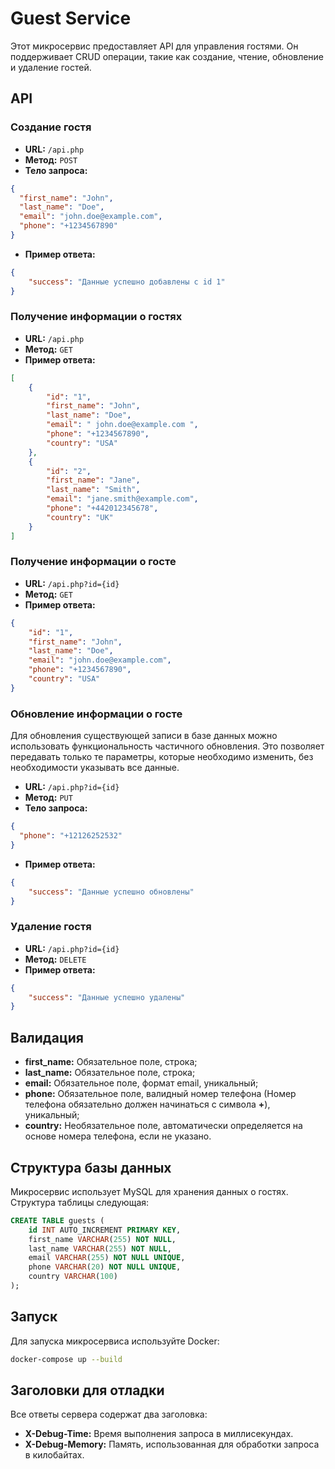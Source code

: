 # Guest Service
Этот микросервис предоставляет API для управления гостями. Он поддерживает CRUD операции, такие как создание, чтение, обновление и удаление гостей.
## API
### Создание гостя
- **URL:** `/api.php`
- **Метод:** `POST`
- **Тело запроса:**
```json
{
  "first_name": "John",
  "last_name": "Doe",
  "email": "john.doe@example.com",
  "phone": "+1234567890"
}
```
- **Пример ответа:**
```json
{
    "success": "Данные успешно добавлены с id 1"
}
```
### Получение информации о гостях
- **URL:** `/api.php`
- **Метод:** `GET`
- **Пример ответа:**
```json
[
    {
        "id": "1",
        "first_name": "John",
        "last_name": "Doe",
        "email": " john.doe@example.com ",
        "phone": "+1234567890",
        "country": "USA"
    },
    {
        "id": "2",
        "first_name": "Jane",
        "last_name": "Smith",
        "email": "jane.smith@example.com",
        "phone": "+442012345678",
        "country": "UK"
    }
]
```
### Получение информации о госте
- **URL:** `/api.php?id={id}`
- **Метод:** `GET`
- **Пример ответа:**
```json
{
    "id": "1",
    "first_name": "John",
    "last_name": "Doe",
    "email": "john.doe@example.com",
    "phone": "+1234567890",
    "country": "USA"
}
```
### Обновление информации о госте
Для обновления существующей записи в базе данных можно использовать функциональность частичного обновления. Это позволяет передавать только те параметры, которые необходимо изменить, без необходимости указывать все данные.
- **URL:** `/api.php?id={id}`
- **Метод:** `PUT`
- **Тело запроса:**
```json
{
  "phone": "+12126252532"
}
```
- **Пример ответа:**
```json
{
    "success": "Данные успешно обновлены"
}
```
### Удаление гостя
- **URL:** `/api.php?id={id}`
- **Метод:** `DELETE`
- **Пример ответа:**
```json
{
    "success": "Данные успешно удалены"
}
```
## Валидация
- **first_name:** Обязательное поле, строка;
- **last_name:** Обязательное поле, строка;
- **email:** Обязательное поле, формат email, уникальный;
- **phone:** Обязательное поле, валидный номер телефона (Номер телефона обязательно должен начинаться с символа **+**), уникальный;
- **country:** Необязательное поле, автоматически определяется на основе номера телефона, если не указано.
## Структура базы данных
Микросервис использует MySQL для хранения данных о гостях. Структура таблицы следующая:
```sql
CREATE TABLE guests (
    id INT AUTO_INCREMENT PRIMARY KEY,
    first_name VARCHAR(255) NOT NULL,
    last_name VARCHAR(255) NOT NULL,
    email VARCHAR(255) NOT NULL UNIQUE,
    phone VARCHAR(20) NOT NULL UNIQUE,
    country VARCHAR(100) 
);
```
## Запуск
Для запуска микросервиса используйте Docker:
```bash
docker-compose up --build
```
## Заголовки для отладки
Все ответы сервера содержат два заголовка:
- **X-Debug-Time:** Время выполнения запроса в миллисекундах.
- **X-Debug-Memory:** Память, использованная для обработки запроса в килобайтах.
